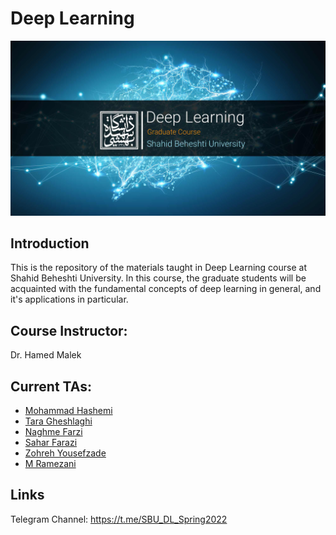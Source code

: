 # Deep Learning

<p align="center">
  <img src="https://github.com/SBU-CE/Deep-Learning/blob/main/images/course-logo.jpg">	
</p>

## Introduction

This is the repository of the materials taught in Deep Learning course at Shahid Beheshti University. In this course, the graduate students will be acquainted with the fundamental concepts of deep learning in general, and it's applications in particular.


## Course Instructor:

Dr. Hamed Malek

## Current TAs:

* [Mohammad Hashemi](https://github.com/mohammadhashemii)
* [Tara Gheshlaghi](https://github.com/GhTara)
* [Naghme Farzi](https://github.com/naghmefarzi)
* [Sahar Farazi](https://github.com/Sahari-96)
* [Zohreh Yousefzade](https://github.com/ZohrehYousefzadeh)
* [M Ramezani](https://github.com/M.Ramezani)



## Links

Telegram Channel: https://t.me/SBU_DL_Spring2022
   

